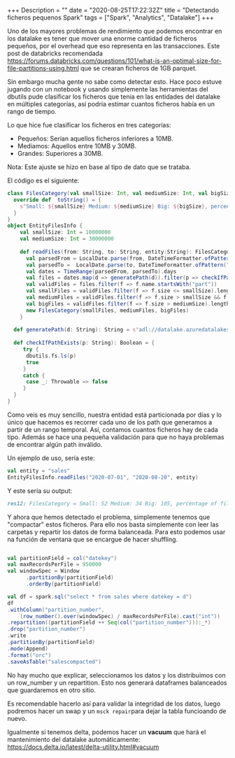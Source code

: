 +++
Description = ""
date = "2020-08-25T17:22:32Z"
title = "Detectando ficheros pequenos Spark"
tags = ["Spark", "Analytics", "Datalake"]
+++

Uno de los mayores problemas de rendimiento que podemos encontrar en los datalake es tener que mover una enorme cantidad de ficheros pequeños, por el overhead que eso representa en las transacciones. 
Este post de databricks recomendada https://forums.databricks.com/questions/101/what-is-an-optimal-size-for-file-partitions-using.html que se crearan ficheros de 1GB parquet.

Sin embargo mucha gente no sabe como detectar esto. Hace poco estuve jugando con un notebook y usando simplemente las herramientas del dbutils pude clasificar los ficheros que tenia en las entidades del datalake en múltiples categorías, así podría estimar cuantos ficheros había en un rango de tiempo.

Lo que hice fue clasificar los ficheros en tres categorías:

- Pequeños: Serían aquellos ficheros inferiores a 10MB.
- Mediamos: Aquellos entre 10MB y 30MB.
- Grandes: Superiores a 30MB.

Nota: Este ajuste se hizo en base al tipo de dato que se trataba.

El código es el siguiente:

```scala
class FilesCategory(val smallSize: Int, val mediumSize: Int, val bigSize: Int) {
  override def  toString() = {
    s"Small: ${smallSize} Medium: ${mediumSize} Big: ${bigSize}, percentage of files smaller than 30mb is ${(smallSize + mediumSize) * 100 / (smallSize + mediumSize + bigSize)} %"
  }
}
object EntityFilesInfo {
    val smallSize: Int = 10000000
    val mediumSize: Int = 30000000
  
    def readFiles(from: String, to: String, entity:String): FilesCategory = {
      val parsedFrom = LocalDate.parse(from, DateTimeFormatter.ofPattern("yyyy-MM-dd"))
      val parsedTo =  LocalDate.parse(to, DateTimeFormatter.ofPattern("yyyy-MM-dd"))
      val dates = TimeRange(parsedFrom, parsedTo).days
      val files = dates.map(d => generatePath(d)).filter(p => checkIfPathExists(p)).map(p => dbutils.fs.ls(p)).reduce(_ ++ _) 
      val validFiles = files.filter(f => f.name.startsWith("part"))
      val smallFiles = validFiles.filter(f => f.size <= smallSize).length
      val mediumFiles = validFiles.filter(f => f.size > smallSize && f.size <= mediumSize).length
      val bigFiles = validFiles.filter(f => f.size > mediumSize).length
      new FilesCategory(smallFiles, mediumFiles, bigFiles)
    }
  
  def generatePath(d: String): String = s"adl://datalake.azuredatalakestore.net/${entity}/datekey=${d}"
  
  def checkIfPathExists(p: String): Boolean = {
     try {
      dbutils.fs.ls(p)
      true       
     }
     catch {
      case _: Throwable => false  
     }  
  }
}
```

Como veis es muy sencillo, nuestra entidad está particionada por días y lo único que hacemos es recorrer cada uno de los path que generamos a partir de un rango temporal. Así, contamos cuantos ficheros hay de cada tipo. Además se hace una pequeña validación para que no haya problemas de encontrar algún path inválido.

Un ejemplo de uso, sería este:

```scala
val entity = "sales"
EntityFilesInfo.readFiles("2020-07-01", "2020-08-20", entity)
```

Y este sería su output:
```md
res12: FilesCategory = Small: 52 Medium: 34 Big: 105, percentage of files smaller than 30mb is 45 %
```

Y ahora que hemos detectado el problema, simplemente tenemos que "compactar" estos ficheros. Para ello nos basta simplemente con leer las carpetas y repartir los datos de forma balanceada. Para esto podemos usar na función de ventana que se encargue de hacer shuffling.

```scala

val partitionField = col("datekey")
val maxRecordsPerFile = 950000
val windowSpec = Window
      .partitionBy(partitionField)
      .orderBy(partitionField)

val df = spark.sql("select * from sales where datekey = d")
df
.withColumn("partition_number",
    (row_number().over(windowSpec) / maxRecordsPerFile).cast("int"))
.repartition((partitionField ++ Seq(col("partition_number"))):_*)
.drop("partition_number")
.write
.partitionBy(partitionField)
.mode(Append)
.format("orc")
.saveAsTable("salescompacted")
```

No hay mucho que explicar, seleccionamos los datos y los distribuimos con un row_number y un repartition. Esto nos generará dataframes balanceados que guardaremos en otro sitio.

Es recomendable hacerlo así para validar la integridad de los datos, luego podremos hacer un swap y un
`msck repair`para dejar la tabla funcioando de nuevo.

Igualmente si tenemos delta, podemos hacer un **vacuum** que hará el mantenimiento del datalake automáticamente: https://docs.delta.io/latest/delta-utility.html#vacuum